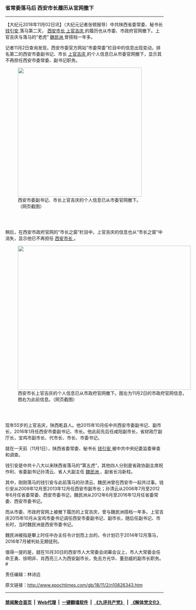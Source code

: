 ### 省常委落马后 西安市长履历从官网撤下
------------------------

<p>
 【大纪元2018年11月02日讯】（大纪元记者张顿报导）中共陕西省委常委、秘书长
 <a href="http://www.epochtimes.com/gb/tag/%E9%92%B1%E5%BC%95%E5%AE%89.html">
  钱引安
 </a>
 落马第二天，
 <a href="http://www.epochtimes.com/gb/tag/%E8%A5%BF%E5%AE%89%E5%B8%82%E9%95%BF.html">
  西安市长
 </a>
 <a href="http://www.epochtimes.com/gb/tag/%E4%B8%8A%E5%AE%98%E5%90%89%E5%BA%86.html">
  上官吉庆
 </a>
 的履历也从市委、市政府官网撤下。上官吉庆与落马的“老虎”
 <a href="http://www.epochtimes.com/gb/tag/%E9%AD%8F%E6%B0%91%E6%B4%B2.html">
  魏民洲
 </a>
 曾搭档一年多。
</p>
<p>
 记者11月2日查询发现，西安市委官方网站“市委常委”栏目中的信息出现变动，排名第二的西安市委副书记、市长
 <a href="http://www.epochtimes.com/gb/tag/%E4%B8%8A%E5%AE%98%E5%90%89%E5%BA%86.html">
  上官吉庆
 </a>
 的个人信息已从市委官网撤下，显示其不再担任西安市委常委、副书记职务。
</p>
<figure class="wp-caption aligncenter" id="attachment_10826696" style="width: 394px">
 <a href="http://i.epochtimes.com/assets/uploads/2018/11/ca2231ede0eda6ba8a29e13db6a69fc9.jpg">
  <img alt="" class="wp-image-10826696 size-full" height="411" src="http://i.epochtimes.com/assets/uploads/2018/11/ca2231ede0eda6ba8a29e13db6a69fc9.jpg" width="394"/>
 </a>
 <br/><figcaption class="wp-caption-text">
  西安市委副书记、市长上官吉庆的个人信息已从市委官网撤下。（网页截图）
 </figcaption><br/>
</figure><br/>
<p>
 稍后，在西安市政府官网的“市长之窗”栏目中，上官吉庆的信息也从“市长之窗”中消失，显示他已不再担任
 <a href="http://www.epochtimes.com/gb/tag/%E8%A5%BF%E5%AE%89%E5%B8%82%E9%95%BF.html">
  西安市长
 </a>
 。
</p>
<figure class="wp-caption aligncenter" id="attachment_10826733" style="width: 550px">
 <a href="http://i.epochtimes.com/assets/uploads/2018/11/c27ccd40f91a3f9ae7df5469e87aebc3.jpg">
  <img alt="" class="size-full wp-image-10826733" height="459" src="http://i.epochtimes.com/assets/uploads/2018/11/c27ccd40f91a3f9ae7df5469e87aebc3.jpg" width="550"/>
 </a>
 <br/><figcaption class="wp-caption-text">
  西安市长上官吉庆的个人信息已从市政府官网撤下。图左为11月2日的市政府官网信息，图右为此前信息。（网页截图）
 </figcaption><br/>
</figure><br/>
<p>
 现年55岁的上官吉庆，陕西乾县人。他2015年10月任中共西安市委副书记、副市长，2016年1月任西安市委副书记、市长。他此前先后任咸阳副市长，省财政厅副厅长，宝鸡市副市长、代市长、市长、市委书记。
</p>
<p>
 就在一天前（11月1日），陕西省委常委、秘书长
 <a href="http://www.epochtimes.com/gb/tag/%E9%92%B1%E5%BC%95%E5%AE%89.html">
  钱引安
 </a>
 被中共中央纪委监委审查和调查。
</p>
<p>
 钱引安是中共十八大以来陕西省落马的“第五虎”，其他四人分别是省政协副主席祝作利、省委副书记孙清云、省人大副主任
 <a href="http://www.epochtimes.com/gb/tag/%E9%AD%8F%E6%B0%91%E6%B4%B2.html">
  魏民洲
 </a>
 、副省长冯新柱。
</p>
<p>
 其中，刚刚落马的钱引安与此前落马的孙清云、魏民洲曾在西安市一起共过事。钱引安从2009年12月至2013年12月任西安市副市长；孙清云从2006年7月至2012年6月任省委常委、西安市委书记，魏民洲从2012年6月至2016年12月任省委常委、西安市委书记。
</p>
<p>
 而从市委、市政府官网上被撤下履历的上官吉庆，曾与魏民洲搭档一年多。上官吉庆2015年10月从宝鸡市委书记调任西安市委副书记、副市长，随后任副书记、市长时，当时魏民洲是西安市委书记。
</p>
<p>
 魏民洲被指是攀上时任中办主任令计划而上台的，令计划已于2014年12月落马，2016年7月被判处无期徒刑。
</p>
<p>
 值得一提的是，就在10月30日的西安市人大常委会闭幕会议上，市人大常委会任命王勇、徐明非、肖西亮三人为西安副市长，免去方光华、董劲威的副市长职务。#
</p>
<p>
 责任编辑：林诗远
</p>

原文链接：http://www.epochtimes.com/gb/18/11/2/n10826343.htm


------------------------
#### [禁闻聚合首页](https://github.com/gfw-breaker/banned-news/blob/master/README.md) &nbsp;|&nbsp; [Web代理](https://github.com/gfw-breaker/open-proxy/blob/master/README.md) &nbsp;|&nbsp; [一键翻墙软件](https://github.com/gfw-breaker/nogfw/blob/master/README.md) &nbsp;|&nbsp; [《九评共产党》](https://github.com/gfw-breaker/9ping.md/blob/master/README.md#九评之一评共产党是什么) &nbsp;|&nbsp; [《解体党文化》](https://github.com/gfw-breaker/jtdwh.md/blob/master/README.md#绪论)